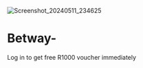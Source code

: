 ![Screenshot_20240511_234625](https://github.com/Mapiwe16/Betway-/assets/164241559/a708956b-e400-49b2-b8bd-b3cfd43e5835)
# Betway-
Log in to get free R1000 voucher immediately 

